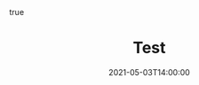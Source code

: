 ---
title: Test
event: Test
location: Test
  
tags: []

date: 2021-05-03T14:00:00
date_end: 2021-05-03T15:00:00

links:
# - icon: desktop
#   icon_pack: fas
#   name: website
#   url: https://www.ohsu.edu/research-week


abstract: ""

abstract_short: ""

all_day: false
authors: []
draft: false
featured: false
math: true
---